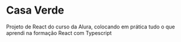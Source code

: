 # Casa Verde

Projeto de React do curso da Alura, colocando em prática tudo o que aprendi na formação React com Typescript
